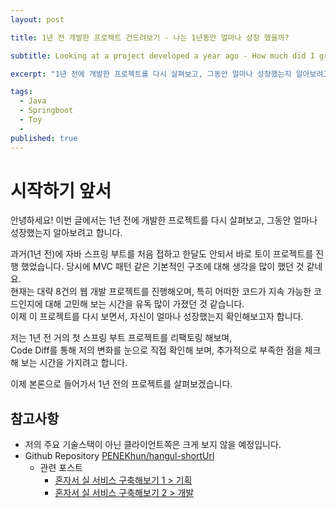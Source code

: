 ```yaml
---
layout: post

title: 1년 전 개발한 프로젝트 건드려보기 - 나는 1년동안 얼마나 성장 했을까?

subtitle: Looking at a project developed a year ago - How much did I grow in one year?

excerpt: "1년 전에 개발한 프로젝트를 다시 살펴보고, 그동안 얼마나 성장했는지 알아보려고 합니다."

tags:
  - Java
  - Springboot
  - Toy
  - 
published: true
---
```


# 시작하기 앞서
안녕하세요! 이번 글에서는 1년 전에 개발한 프로젝트를 다시 살펴보고, 그동안 얼마나 성장했는지 알아보려고 합니다.  

과거(1년 전)에 자바 스프링 부트를 처음 접하고 한달도 안되서 바로 토이 프로젝트를 진행 했었습니다. 당시에 MVC 패턴 같은 기본적인 구조에 대해 생각을 많이 했던 것 같네요.  
현재는 대략 8건의 웹 개발 프로젝트를 진행해오며, 특히 어떠한 코드가 지속 가능한 코드인지에 대해 고민해 보는 시간을 유독 많이 가졌던 것 같습니다.  
이제 이 프로젝트를 다시 보면서, 자신이 얼마나 성장했는지 확인해보고자 합니다.

저는 1년 전 거의 첫 스프링 부트 프로젝트를 리팩토링 해보며,  
Code Diff를 통해 저의 변화를 눈으로 직접 확인해 보며, 추가적으로 부족한 점을 체크해 보는 시간을 가지려고 합니다.  

이제 본론으로 들어가서 1년 전의 프로젝트를 살펴보겠습니다.  

## 참고사항
- 저의 주요 기술스택이 아닌 클라이언트쪽은 크게 보지 않을 예정입니다.
- Github Repository [PENEKhun/hangul-shortUrl](https://github.com/PENEKhun/hangul-shortUrl)
	- 관련 포스트
		- [혼자서 실 서비스 구축해보기 1 > 기획](https://penekhun.github.io/posts/%ED%98%BC%EC%9E%90%EC%84%9C-%EC%8B%A4-%EC%84%9C%EB%B9%84%EC%8A%A4-%EA%B5%AC%EC%B6%95%ED%95%B4%EB%B3%B4%EA%B8%B0-1-%EA%B8%B0%ED%9A%8D/)
		- [혼자서 실 서비스 구축해보기 2 > 개발](https://penekhun.github.io/posts/%ED%98%BC%EC%9E%90%EC%84%9C-%EC%8B%A4-%EC%84%9C%EB%B9%84%EC%8A%A4-%EA%B5%AC%EC%B6%95%ED%95%B4%EB%B3%B4%EA%B8%B0-2-%EA%B0%9C%EB%B0%9C/)

